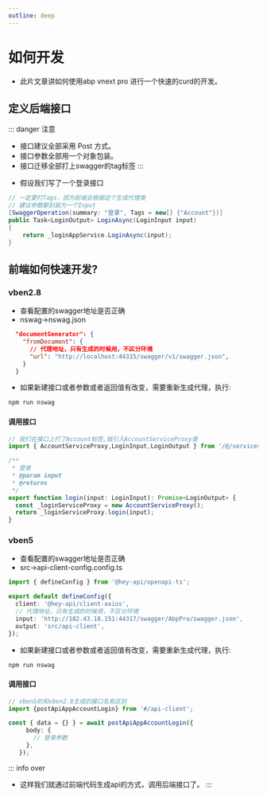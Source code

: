 ```yaml
---
outline: deep
---
```


# 如何开发

* 此片文章讲如何使用abp vnext pro 进行一个快速的curd的开发。

## 定义后端接口
::: danger 注意
- 接口建议全部采用 Post 方式。
- 接口参数全部用一个对象包装。
- 接口迁移全部打上swagger的tag标签
:::
* 假设我们写了一个登录接口
```csharp
// 一定要打Tags，因为前端会根据这个生成代理类
// 建议参数都封装为一个Input
[SwaggerOperation(summary: "登录", Tags = new[] {"Account"})]
public Task<LoginOutput> LoginAsync(LoginInput input)
{
    return _loginAppService.LoginAsync(input);
}
```
## 前端如何快速开发?
### vben2.8
- 查看配置的swagger地址是否正确
- nswag->nswag.json
```json
  "documentGenerator": {
    "fromDocument": {
      // 代理地址，只有生成的时候用，不区分环境
      "url": "http://localhost:44315/swagger/v1/swagger.json",
    }
  }
```
- 如果新建接口或者参数或者返回值有改变，需要重新生成代理，执行:
```bash
npm run nswag
```
#### 调用接口
```ts
// 我们在接口上打了Account标签,就引入AccountServiceProxy类
import { AccountServiceProxy,LoginInput,LoginOutput } from '/@/services/ServiceProxies';

/**
 * 登录
 * @param input
 * @returns
 */
export function login(input: LoginInput): Promise<LoginOutput> {
  const _loginServiceProxy = new AccountServiceProxy();
  return _loginServiceProxy.login(input);
}
```
### vben5
- 查看配置的swagger地址是否正确
- src->api-client-config.config.ts
```ts
import { defineConfig } from '@hey-api/openapi-ts';

export default defineConfig({
  client: '@hey-api/client-axios',
  // 代理地址，只有生成的时候用，不区分环境
  input: 'http://182.43.18.151:44317/swagger/AbpPro/swagger.json',
  output: 'src/api-client',
});
```
- 如果新建接口或者参数或者返回值有改变，需要重新生成代理，执行:
```bash
npm run nswag
```
#### 调用接口
```ts
// vben5的和vben2.8生成的接口名有区别
import {postApiAppAccountLogin} from '#/api-client';

const { data = {} } = await postApiAppAccountLogin({
     body: {
       // 登录参数
     },
   });
```
::: info over
- 这样我们就通过前端代码生成api的方式，调用后端接口了。
:::
